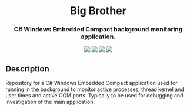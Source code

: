<h1 align="center">Big Brother</h1>
<h3 align="center">C# Windows Embedded Compact background monitoring application.</h3>

<p align="center">
  <img src="https://img.shields.io/github/v/release/SamuelNetherway460/BigBrother?sort=semver">
  <img src="https://img.shields.io/badge/platform-Windows%20Embedded%20Compact-blue">
  <img src="https://img.shields.io/github/issues/SamuelNetherway460/BigBrother">
  <img src="https://img.shields.io/github/downloads/SamuelNetherway460/BigBrother/total">
</p>

## Description
Repository for a C# Windows Embedded Compact application used for running in the background to monitor active processes, thread kernel and user times and active COM ports. Typically to be used for debugging and investigation of the main application.
